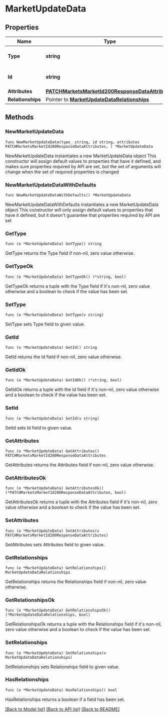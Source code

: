 # MarketUpdateData

## Properties

Name | Type | Description | Notes
------------ | ------------- | ------------- | -------------
**Type** | **string** | The resource&#39;s type | 
**Id** | **string** | The resource&#39;s id | 
**Attributes** | [**PATCHMarketsMarketId200ResponseDataAttributes**](PATCHMarketsMarketId200ResponseDataAttributes.md) |  | 
**Relationships** | Pointer to [**MarketUpdateDataRelationships**](MarketUpdateDataRelationships.md) |  | [optional] 

## Methods

### NewMarketUpdateData

`func NewMarketUpdateData(type_ string, id string, attributes PATCHMarketsMarketId200ResponseDataAttributes, ) *MarketUpdateData`

NewMarketUpdateData instantiates a new MarketUpdateData object
This constructor will assign default values to properties that have it defined,
and makes sure properties required by API are set, but the set of arguments
will change when the set of required properties is changed

### NewMarketUpdateDataWithDefaults

`func NewMarketUpdateDataWithDefaults() *MarketUpdateData`

NewMarketUpdateDataWithDefaults instantiates a new MarketUpdateData object
This constructor will only assign default values to properties that have it defined,
but it doesn't guarantee that properties required by API are set

### GetType

`func (o *MarketUpdateData) GetType() string`

GetType returns the Type field if non-nil, zero value otherwise.

### GetTypeOk

`func (o *MarketUpdateData) GetTypeOk() (*string, bool)`

GetTypeOk returns a tuple with the Type field if it's non-nil, zero value otherwise
and a boolean to check if the value has been set.

### SetType

`func (o *MarketUpdateData) SetType(v string)`

SetType sets Type field to given value.


### GetId

`func (o *MarketUpdateData) GetId() string`

GetId returns the Id field if non-nil, zero value otherwise.

### GetIdOk

`func (o *MarketUpdateData) GetIdOk() (*string, bool)`

GetIdOk returns a tuple with the Id field if it's non-nil, zero value otherwise
and a boolean to check if the value has been set.

### SetId

`func (o *MarketUpdateData) SetId(v string)`

SetId sets Id field to given value.


### GetAttributes

`func (o *MarketUpdateData) GetAttributes() PATCHMarketsMarketId200ResponseDataAttributes`

GetAttributes returns the Attributes field if non-nil, zero value otherwise.

### GetAttributesOk

`func (o *MarketUpdateData) GetAttributesOk() (*PATCHMarketsMarketId200ResponseDataAttributes, bool)`

GetAttributesOk returns a tuple with the Attributes field if it's non-nil, zero value otherwise
and a boolean to check if the value has been set.

### SetAttributes

`func (o *MarketUpdateData) SetAttributes(v PATCHMarketsMarketId200ResponseDataAttributes)`

SetAttributes sets Attributes field to given value.


### GetRelationships

`func (o *MarketUpdateData) GetRelationships() MarketUpdateDataRelationships`

GetRelationships returns the Relationships field if non-nil, zero value otherwise.

### GetRelationshipsOk

`func (o *MarketUpdateData) GetRelationshipsOk() (*MarketUpdateDataRelationships, bool)`

GetRelationshipsOk returns a tuple with the Relationships field if it's non-nil, zero value otherwise
and a boolean to check if the value has been set.

### SetRelationships

`func (o *MarketUpdateData) SetRelationships(v MarketUpdateDataRelationships)`

SetRelationships sets Relationships field to given value.

### HasRelationships

`func (o *MarketUpdateData) HasRelationships() bool`

HasRelationships returns a boolean if a field has been set.


[[Back to Model list]](../README.md#documentation-for-models) [[Back to API list]](../README.md#documentation-for-api-endpoints) [[Back to README]](../README.md)


